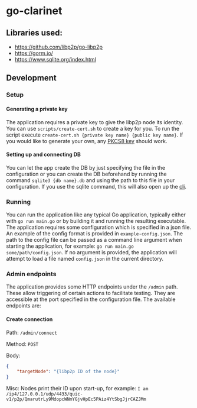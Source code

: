 # go-clarinet

## Libraries used:
- https://github.com/libp2p/go-libp2p
- https://gorm.io/
- https://www.sqlite.org/index.html

## Development

### Setup

#### Generating a private key
The application requires a private key to give the libp2p node its identity. You can use `scripts/create-cert.sh`
to create a key for you. To run the script execute `create-cert.sh {private key name} {public key name}`. If you 
would like to generate your own, any [PKCS8 key](https://en.wikipedia.org/wiki/PKCS_8) should work.

#### Setting up and connecting DB
You can let the app create the DB by just specifying the file in the configuration or you can create the DB
beforehand by running the command `sqlite3 {db name}.db` and using the path to this file in your configuration.
If you use the sqlite command, this will also open up the [cli](https://sqlite.org/cli.html).

### Running
You can run the application like any typical Go application, typically either with `go run main.go` 
or by building it and running the resulting executable. The application requires some configuration
which is specified in a json file. An example of the config format is provided in `example-config.json`.
The path to the config file can be passed as a command line argument when starting the application, 
for example: `go run main.go some/path/config.json`. If no argument is provided, the application will 
attempt to load a file named `config.json` in the current directory.

### Admin endpoints
The application provides some HTTP endpoints under the `/admin` path. These allow triggering of certain actions
to facilitate testing. They are accessible at the port specified in the configuration file. The available
endpoints are:

#### Create connection
Path: `/admin/connect`

Method: `POST`

Body:
```json
{
    "targetNode": "{libp2p ID of the node}"
}
```

Misc: Nodes print their ID upon start-up, for example:
`I am /ip4/127.0.0.1/udp/4433/quic-v1/p2p/QmarutrLy9MdopcWNmYGjvHpEc5PAiz4YtSbgJjrCAZJMm`